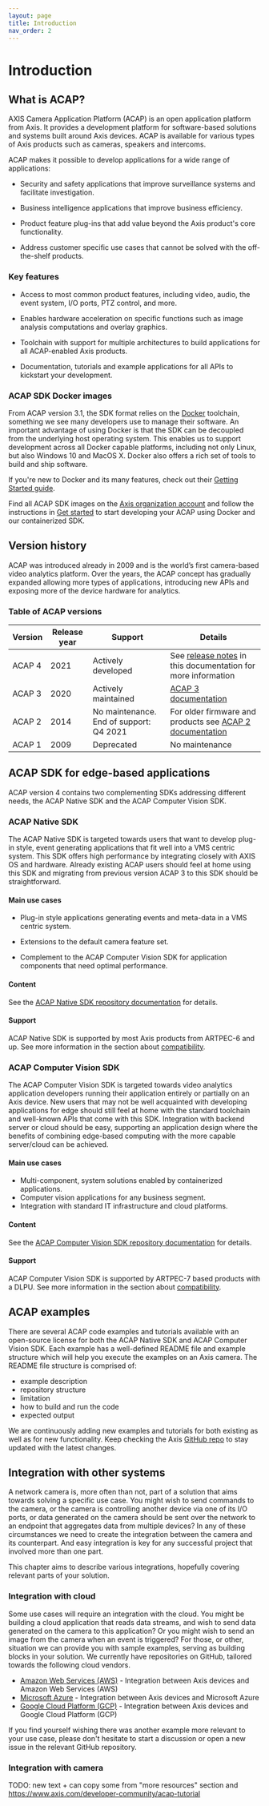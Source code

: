 ```yaml
---
layout: page
title: Introduction
nav_order: 2
---
```


# Introduction

## What is ACAP?

AXIS Camera Application Platform (ACAP) is an open application platform from Axis. It provides a development platform for software-based solutions and systems built around Axis devices. ACAP is available for various types of Axis products such as cameras, speakers and intercoms.

ACAP makes it possible to develop applications for a wide range of applications:

* Security and safety applications that improve surveillance systems and facilitate investigation.

* Business intelligence applications that improve business efficiency.

* Product feature plug-ins that add value beyond the Axis product's core functionality.

* Address customer specific use cases that cannot be solved with the off-the-shelf products.

### Key features

* Access to most common product features, including video, audio, the event system, I/O ports, PTZ control, and more.

* Enables hardware acceleration on specific functions such as image analysis computations and overlay graphics.

* Toolchain with support for multiple architectures to build applications for all ACAP-enabled Axis products.

* Documentation, tutorials and example applications for all APIs to kickstart your development.

### ACAP SDK Docker images

From ACAP version 3.1, the SDK format relies on the [Docker](https://www.docker.com/) toolchain, something we see many developers use to manage their software. An important advantage of using Docker is that the SDK can be decoupled from the underlying host operating system. This enables us to support development across all Docker capable platforms, including not only Linux, but also Windows 10 and MacOS X. Docker also offers a rich set of tools to build and ship software.

If you're new to Docker and its many features, check out their [Getting Started guide](https://www.docker.com/get-started). 

Find all ACAP SDK images on the [Axis organization account]( https://hub.docker.com/orgs/axisecp) and follow the instructions in [Get started](get-started) to start developing your ACAP using Docker and our containerized SDK.

## Version history

ACAP was introduced already in 2009 and is the world’s first camera-based video analytics platform. Over the years, the ACAP concept has gradually expanded allowing more types of applications, introducing new APIs and exposing more of the device hardware for analytics.

### Table of ACAP versions

| Version | Release year | Support | Details |
| ------- | ------------ | ------- | ------- |
| ACAP 4 | 2021 | Actively developed | See [release notes](releasenotes) in this documentation for more information |
| ACAP 3 | 2020 | Actively maintained | [ACAP 3 documentation](https://help.axis.com/acap-3-developer-guide) |
| ACAP 2 | 2014 | No maintenance. End of support: Q4 2021 | For older firmware and products see [ACAP 2 documentation](https://www.axis.com/developer-community/acap-sdk-v2) |
| ACAP 1 | 2009 | Deprecated | No maintenance |

## ACAP SDK for edge-based applications

ACAP version 4 contains two complementing SDKs addressing different needs, the ACAP Native SDK and the ACAP Computer Vision SDK.

### ACAP Native SDK

The ACAP Native SDK is targeted towards users that want to develop plug-in style, event generating applications that fit well into a VMS centric system. This SDK offers high performance by integrating closely with AXIS OS and hardware. Already existing ACAP users should feel at home using this SDK and migrating from previous version ACAP 3 to this SDK should be straightforward.

#### Main use cases ####

* Plug-in style applications generating events and meta-data in a VMS centric system.

* Extensions to the default camera feature set.

* Complement to the ACAP Computer Vision SDK for application components that need optimal performance.

#### Content #### 

See the [ACAP Native SDK repository documentation]( https://github.com/AxisCommunications/acap-native-sdk) for details.

#### Support ####

ACAP Native SDK is supported by most Axis products from ARTPEC-6 and up. See more information in the section about [compatibility](axis-devices).

### ACAP Computer Vision SDK

The ACAP Computer Vision SDK is targeted towards video analytics application developers running their application entirely or partially on an Axis device. New users that may not be well acquainted with developing applications for edge should still feel at home with the standard toolchain and well-known APIs that come with this SDK. Integration with backend server or cloud should be easy, supporting an application design where the benefits of combining edge-based computing with the more capable server/cloud can be achieved.

#### Main use cases ####

* Multi-component, system solutions enabled by containerized applications.
* Computer vision applications for any business segment.
* Integration with standard IT infrastructure and cloud platforms.

#### Content ####

See the [ACAP Computer Vision SDK repository documentation]( https://github.com/AxisCommunications/acap-computer-vision-sdk) for details.

#### Support ####

ACAP Computer Vision SDK is supported by ARTPEC-7 based products with a DLPU. See more information in the section about [compatibility](axis-devices).

## ACAP examples

There are several ACAP code examples and tutorials available with an open-source license for both the ACAP Native SDK and ACAP Computer Vision SDK. Each example has a well-defined README file and example structure which will help you execute the examples on an Axis camera. The README file structure is comprised of:

* example description
* repository structure
* limitation
* how to build and run the code
* expected output

We are continuously adding new examples and tutorials for both existing as well as for new functionality. Keep checking the Axis [GitHub repo](https://github.com/AxisCommunications) to stay updated with the latest changes.

## Integration with other systems

A network camera is, more often than not, part of a solution that aims towards solving a specific use case. You might wish to send commands to the camera, or the camera is controlling another device via one of its I/O ports, or data generated on the camera should be sent over the network to an endpoint that aggregates data from multiple devices? In any of these circumstances we need to create the integration between the camera and its counterpart. And easy integration is key for any successful project that involved more than one part.

This chapter aims to describe various integrations, hopefully covering relevant parts of your solution.

### Integration with cloud

Some use cases will require an integration with the cloud. You might be building a cloud application that reads data streams, and wish to send data generated on the camera to this application? Or you might wish to send an image from the camera when an event is triggered? For those, or other, situation we can provide you with sample examples, serving as building blocks in your solution. We currently have repositories on GitHub, tailored towards the following cloud vendors.

- [Amazon Web Services (AWS)](https://github.com/AxisCommunications/acap-integration-examples-aws) - Integration between Axis devices and Amazon Web Services (AWS)
- [Microsoft Azure](https://github.com/AxisCommunications/acap-integration-examples-azure) - Integration between Axis devices and Microsoft Azure
- [Google Cloud Platform (GCP)](https://github.com/AxisCommunications/acap-integration-examples-gcp) - Integration between Axis devices and Google Cloud Platform (GCP)

If you find yourself wishing there was another example more relevant to your use case, please don't hesitate to start a discussion or open a new issue in the relevant GitHub repository.

### Integration with camera

TODO: new text + can copy some from "more resources" section and https://www.axis.com/developer-community/acap-tutorial
